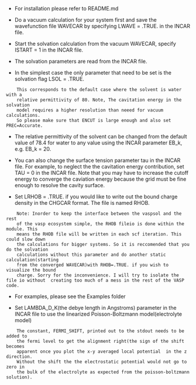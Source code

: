 - For installation please refer to README.md

- Do a vacuum calculation for your system first and save the wavefunction file WAVECAR by 
  specifying LWAVE = .TRUE. in the INCAR file.

- Start the solvation calculation from the vacuum WAVECAR, specify ISTART = 1 in the INCAR file.

- The solvation parameters are read from the INCAR file.

- In the simplest case the only parameter that need to be set is the solvation flag LSOL = .TRUE.
```
    This corresponds to the default case where the solvent is water with a 
    relative permittivity of 80. Note, The cavitation energy in the solvation 
    model requires a higher resolution than neeed for vacuum calculations. 
    So please make sure that ENCUT is large enough and also set PREC=Accurate.
```

- The relative permittivity of the solvent can be changed from the default value of 78.4 for water 
  to any value using the INCAR parameter EB_k, e.g. EB_k = 20.

- You can also change the surface tension parameter tau in the INCAR file. For example, to neglect 
  the the cavitation energy contribution, set TAU = 0 in the INCAR file. Note that you may have to 
  increase the cutoff energy to converge the caviation energy because the grid must be fine enough 
  to resolve the cavity surface. 

- Set LRHOB = .TRUE. if you would like to write out the bound charge density in the CHGCAR format. The file is named RHOB.
```
    Note: Inorder to keep the interface between the vaspsol and the rest 
    of the vasp ecosystem simple, the RHOB fileio is done within the module. This 
    means the RHOB file will be written in each scf iteration. This could slow down 
    the calculations for bigger systems. So it is reccomended that you do the solvation 
    calculations without this parameter and do another static calculation(starting 
    from the converged WAVECAR)with RHOB=.TRUE. if you wish to visualize the bound 
    charge. Sorry for the inconvenience. I will try to isolate the file io without	creating too much of a mess in the rest of the VASP code.
```

- For examples, please see the Examples folder

- Set LAMBDA_D_K(the debye length in Angstroms) parameter in the INCAR file to use the linearized Poisson-Boltzmann model(electrolyte model)
```
	The constant, FERMI_SHIFT, printed out to the stdout needs to be added to 
	the fermi level to get the alignment right(the sign of the shift becomes 
	apparent once you plot the x-y averaged local potential  in the z direction. 
	Without the shift the the electrostatic potential would not go to zero in 
	the bulk of the electrolyte as expected from the poisson-boltzmann solution).
```

